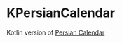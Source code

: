 # KPersianCalendar

Kotlin version of [Persian Calendar](https://github.com/mortezaadi/persian-calendar)
